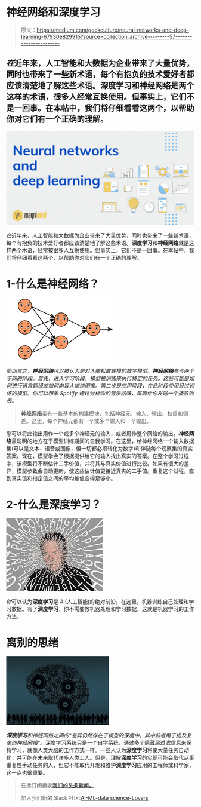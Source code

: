 # 神经网络和深度学习

> 原文：<https://medium.com/geekculture/neural-networks-and-deep-learning-67930e829915?source=collection_archive---------57----------------------->

## *在*近年来，人工智能和大数据为企业带来了大量优势，同时也带来了一些新术语，每个有抱负的技术爱好者都应该清楚地了解这些术语。**深度学习**和**神经网络**是两个这样的术语，很多人经常互换使用。但事实上，它们不是一回事。在本帖中，我们将仔细看看这两个，以帮助你对它们有一个正确的理解。

![](img/a10cd7d7fb3221e592bb36ea59b5b850.png)

*在*近年来，人工智能和大数据为企业带来了大量优势，同时也带来了一些新术语，每个有抱负的技术爱好者都应该清楚地了解这些术语。**深度学习**和**神经网络**就是这样两个术语，经常被很多人互换使用。但事实上，它们不是一回事。在本帖中，我们将仔细看看这两个，以帮助你对它们有一个正确的理解。

# 1-什么是神经网络？

![](img/323e13f1eacd4809894f5b0a2fa24917.png)

*简而言之，**神经网络**可以被认为是对人脑松散建模的数学模型。**神经网络**参与两个不同的阶段。首先，进入学习阶段，模型被训练来执行特定的任务。这些可能是如何进行语言翻译或如何向盲人描述图像。第二步是应用阶段，在此阶段使用经过训练的模型。你可以想象 Spotify 通过分析你的音乐品味，每周给你发送一个播放列表。*

> **神经网络**带有一些基本的构建模块，包括神经元、输入、输出、权重和偏差。这里，每个神经元都有一个或多个输入和一个输出。

您可以将此输出用作一个或多个神经元的输入，或者用作整个网络的输出。**神经网络**最聪明的地方在于模型训练期间的自我学习。在这里，给神经网络一个输入数据集(可以是文本、语音或图像，但一切都必须转化为数字)和伴随每个观察集的真实答案。现在，模型学会了根据提供给它的输入找出真实的答案。在整个学习过程中，该模型将不断估计二手价值，并将其与真实价值进行比较。如果有很大的差异，模型参数会自动更新，使这些估计值更接近真实的二手值。重复这个过程，直到真实值和指定值之间的平均差值变得足够小。

# 2-什么是深度学习？

![](img/43f5016450fcae5488113d9f8fe2f062.png)

*你*可以认为**深度学习**是 AI(人工智能)的绝对前沿。在这里，机器训练自己处理和学习数据。有了**深度学习**，你不需要教机器处理和学习数据，这就是机器学习的工作方法。

# 离别的思绪

![](img/bf683849e264efe95669d9d6206344ae.png)

***深度学习**和**神经网络**之间的*差异仍然存在于模型的深度中，其中前者用于提及复杂的**神经网络**。深度学习系统只是一个自学系统，通过多个隐藏层过滤信息来保持学习，就像人类大脑的工作方式一样。一些人认为**深度学习**将使大量任务自动化，并可能在未来取代许多人类工人。但是，理解**深度学习**的实现可能会取代从事重复性手动任务的人，但它不能取代开发和维护**深度学习**应用的工程师或科学家，这一点也很重要。

> 在此订阅接收[我们的头条新闻。](http://eepurl.com/gjDwwP?source=post_page---------------------------)
> 
> 加入我们新的 Slack 社区:[AI-ML-data science-Lovers](https://datasciencelovers.slack.com/)